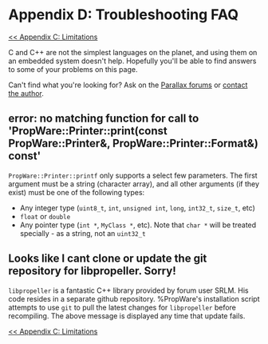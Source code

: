 Appendix D: Troubleshooting FAQ
===============================

[<< Appendix C: Limitations](http://david.zemon.name/PropWare/md_docs_AppCLimitations.html)<br />

C and C++ are not the simplest languages on the planet, and using them on an embedded system doesn't help. Hopefully
you'll be able to find answers to some of your problems on this page.

Can't find what you're looking for? Ask on the 
[Parallax forums](http://forums.parallax.com/forumdisplay.php/65-Propeller-1-Multicore-Microcontroller) or 
[contact the author](http://david.zemon.name/professional/contact.shtml).

error: no matching function for call to 'PropWare::Printer::print(const PropWare::Printer&, PropWare::Printer::Format&) const'
------------------------------------------------------------------------------------------------------------------------------

`PropWare::Printer::printf` only supports a select few parameters. The first argument must be a string (character 
array), and all other arguments (if they exist) must be one of the following types:
* Any integer type (`uint8_t`, `int`, `unsigned int`, `long`, `int32_t`, `size_t`, etc)
* `float` or `double`
* Any pointer type (`int *`, `MyClass *`, etc). Note that `char *` will be treated specially - as a string, not an 
  `uint32_t`

Looks like I cant clone or update the git repository for libpropeller. Sorry!
-----------------------------------------------------------------------------

`libpropeller` is a fantastic C++ library provided by forum user SRLM. His code resides in a separate github repository.
%PropWare's installation script attempts to use `git` to pull the latest changes for `libpropeller` before recompiling.
The above message is displayed any time that update fails.

[<< Appendix C: Limitations](http://david.zemon.name/PropWare/md_docs_AppCLimitations.html)<br />
